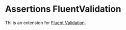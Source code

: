 # Assertions FluentValidation

Thi is an extension for [Fluent Validation](https://docs.fluentvalidation.net/en/latest/).